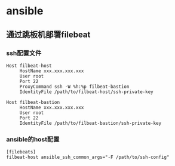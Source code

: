 # ansible

## 通过跳板机部署filebeat

### ssh配置文件

```config
Host filbeat-host
     HostName xxx.xxx.xxx.xxx
     User root
     Port 22
     ProxyCommand ssh -W %h:%p filbeat-bastion
     IdentityFile /path/to/filbeat-host/ssh-private-key

Host filbeat-bastion
     HostName xxx.xxx.xxx.xxx
     User root
     Port 22
     IdentityFile /path/to/filbeat-bastion/ssh-private-key

```

### ansible的host配置

```ansible-host
[filebeats]
filbeat-host ansible_ssh_common_args="-F /path/to/ssh-config"
```
